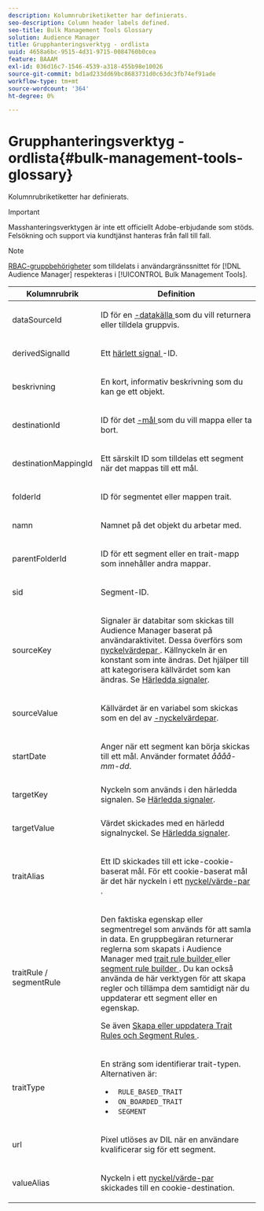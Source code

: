 ```yaml
---
description: Kolumnrubriketiketter har definierats.
seo-description: Column header labels defined.
seo-title: Bulk Management Tools Glossary
solution: Audience Manager
title: Grupphanteringsverktyg - ordlista
uuid: 4658a6bc-9515-4d31-9715-0084760b0cea
feature: BAAAM
exl-id: 036d16c7-1546-4539-a318-455b98e10026
source-git-commit: bd1ad233dd69bc8683731d0c63dc3fb74ef91ade
workflow-type: tm+mt
source-wordcount: '364'
ht-degree: 0%

---
```


# Grupphanteringsverktyg - ordlista{#bulk-management-tools-glossary}

Kolumnrubriketiketter har definierats.

>[!IMPORTANT]
>
>Masshanteringsverktygen är inte ett officiellt Adobe-erbjudande som stöds. Felsökning och support via kundtjänst hanteras från fall till fall.

<!-- 

<p>r_bulk_glossary.xml </p>

 -->

>[!NOTE]
>
>[RBAC-gruppbehörigheter](../../features/administration/administration-overview.md) som tilldelats i användargränssnittet för [!DNL Audience Manager] respekteras i [!UICONTROL Bulk Management Tools].

<table id="table_2C2BC2FB3EFC443C9A5AE18EFC6FABFD"> 
 <thead> 
  <tr> 
   <th colname="col1" class="entry"> Kolumnrubrik </th> 
   <th colname="col2" class="entry"> Definition </th> 
  </tr> 
 </thead>
 <tbody> 
  <tr> 
   <td colname="col1"> <p> <span class="term"> dataSourceId</span> </p> </td> 
   <td colname="col2"> <p>ID för en <a href="../../features/datasources-list-and-settings.md#data-sources-list-and-settings">-datakälla </a> som du vill returnera eller tilldela gruppvis. </p> </td> 
  </tr> 
  <tr> 
   <td colname="col1"> <p> <span class="term"> derivedSignalId</span> </p> </td> 
   <td colname="col2"> <p>Ett <a href="../../features/derived-signals.md"> härlett signal </a>-ID. </p> </td> 
  </tr> 
  <tr> 
   <td colname="col1"> <p> <span class="term"> beskrivning</span> </p> </td> 
   <td colname="col2"> <p>En kort, informativ beskrivning som du kan ge ett objekt. </p> </td> 
  </tr> 
  <tr> 
   <td colname="col1"> <p> <span class="term"> destinationId </span> </p> </td> 
   <td colname="col2"> <p>ID för det <a href="../../features/destinations/destinations.md">-mål </a> som du vill mappa eller ta bort. </p> </td> 
  </tr> 
  <tr> 
   <td colname="col1"> <p> <span class="term"> destinationMappingId</span> </p> </td> 
   <td colname="col2"> <p>Ett särskilt ID som tilldelas ett segment när det mappas till ett mål. </p> </td> 
  </tr> 
  <tr> 
   <td colname="col1"> <p> <span class="term"> folderId</span> </p> </td> 
   <td colname="col2"> <p>ID för segmentet eller mappen trait. </p> </td> 
  </tr> 
  <tr> 
   <td colname="col1"> <p> <span class="term"> namn</span> </p> </td> 
   <td colname="col2"> <p>Namnet på det objekt du arbetar med. </p> </td> 
  </tr> 
  <tr> 
   <td colname="col1"> <p> <span class="term"> parentFolderId</span> </p> </td> 
   <td colname="col2"> <p>ID för ett segment eller en trait-mapp som innehåller andra mappar. </p> </td> 
  </tr> 
  <tr> 
   <td colname="col1"> <p> <span class="term"> sid</span> </p> </td> 
   <td colname="col2"> <p>Segment-ID. </p> </td> 
  </tr> 
  <tr> 
   <td colname="col1"> <p> <span class="term"> sourceKey </span> </p> </td> 
   <td colname="col2"> <p>Signaler är databitar som skickas till <span class="keyword"> Audience Manager </span> baserat på användaraktivitet. Dessa överförs som <a href="../../reference/key-value-pairs-explained.md"> nyckelvärdepar </a>. Källnyckeln är en konstant som inte ändras. Det hjälper till att kategorisera källvärdet som kan ändras. Se <a href="../../features/derived-signals.md"> Härledda signaler</a>. </p> </td> 
  </tr> 
  <tr> 
   <td colname="col1"> <p> <span class="term"> sourceValue </span> </p> </td> 
   <td colname="col2"> <p>Källvärdet är en variabel som skickas som en del av <a href="../../reference/key-value-pairs-explained.md">-nyckelvärdepar</a>. </p> </td> 
  </tr> 
  <tr> 
   <td colname="col1"> <p> <span class="term"> startDate </span> </p> </td> 
   <td colname="col2"> <p>Anger när ett segment kan börja skickas till ett mål. Använder formatet <i>åååå-mm-dd</i>. </p> </td> 
  </tr> 
  <tr> 
   <td colname="col1"> <p> <span class="term"> targetKey </span> </p> </td> 
   <td colname="col2">Nyckeln som används i den härledda signalen. Se <a href="../../features/derived-signals.md"> Härledda signaler</a>. </td> 
  </tr> 
  <tr> 
   <td colname="col1"> <p> <span class="term"> targetValue </span> </p> </td> 
   <td colname="col2"> <p>Värdet skickades med en härledd signalnyckel. Se <a href="../../features/derived-signals.md"> Härledda signaler</a>. </p> </td> 
  </tr> 
  <tr> 
   <td colname="col1"> <p> <span class="term"> traitAlias </span> </p> </td> 
   <td colname="col2"> <p>Ett ID skickades till ett icke-cookie-baserat mål. För ett cookie-baserat mål är det här nyckeln i ett <a href="../../reference/key-value-pairs-explained.md"> nyckel/värde-par </a>. </p> </td> 
  </tr> 
  <tr> 
   <td colname="col1"> <p> <span class="term"> traitRule / segmentRule</span> </p> </td> 
   <td colname="col2"> <p>Den faktiska egenskap eller segmentregel som används för att samla in data. En gruppbegäran returnerar reglerna som skapats i <span class="keyword"> Audience Manager </span> med <a href="../../features/traits/about-trait-builder.md"> trait rule builder </a> eller <a href="../../features/segments/segment-builder.md"> segment rule builder </a>. Du kan också använda de här verktygen för att skapa regler och tillämpa dem samtidigt när du uppdaterar ett segment eller en egenskap. </p> <p>Se även <a href="../../reference/bulk-management-tools/bulk-rules.md"> Skapa eller uppdatera Trait Rules och Segment Rules </a>. </p> </td> 
  </tr> 
  <tr> 
   <td colname="col1"> <p> <span class="term"> traitType </span> </p> </td> 
   <td colname="col2"> <p>En sträng som identifierar trait-typen. Alternativen är: </p> 
    <ul id="ul_AB5B4F87B14241DCBBE44B0B7BD4EF72"> 
     <li id="li_21F9412CDDC64FAA888C6542E284C436"> <code> RULE_BASED_TRAIT</code> </li> 
     <li id="li_5A5EA9A1EC5C45C991875EBBE7979A5A"> <code> ON_BOARDED_TRAIT </code> </li> 
     <li id="li_F38B58ADE3324E97A71E3F94F11945BE"> <code> SEGMENT</code> </li> 
    </ul> </td> 
  </tr> 
  <tr> 
   <td colname="col1"> <p> <span class="term"> url</span> </p> </td> 
   <td colname="col2"> <p>Pixel utlöses av DIL när en användare kvalificerar sig för ett segment. </p> </td> 
  </tr> 
  <tr> 
   <td colname="col1"> <p> <span class="term"> valueAlias </span> </p> </td> 
   <td colname="col2"> <p>Nyckeln i ett <a href="../../reference/key-value-pairs-explained.md"> nyckel/värde-par </a> skickades till en cookie-destination. </p> </td> 
  </tr> 
 </tbody> 
</table>
